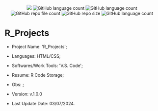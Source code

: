 <p align="center">
  <img src="http://img.shields.io/static/v1?label=STATUS&message=Under_Development&color=green&style=flat"/>
  <img alt="GitHub language count" src="https://img.shields.io/github/languages/count/Rafa-KozAnd/R_Projects">
  <img alt="GitHub language count" src="https://img.shields.io/github/languages/top/Rafa-KozAnd/R_Projects">
  <img alt="GitHub repo file count" src="https://img.shields.io/github/directory-file-count/Rafa-KozAnd/R_Projects">
  <img alt="GitHub repo size" src="https://img.shields.io/github/repo-size/Rafa-KozAnd/R_Projects">
  <img alt="GitHub language count" src="https://img.shields.io/github/license/Rafa-KozAnd/R_Projects">
</p>

# R_Projects

- Project Name: 'R_Projects';
- Languages: HTML/CSS;
- Softwares/Work Tools: 'V.S. Code';
- Resume: R Code Storage;
- Obs: ;
- Version: v.1.0.0

- Last Update Date: 03/07/2024.

##